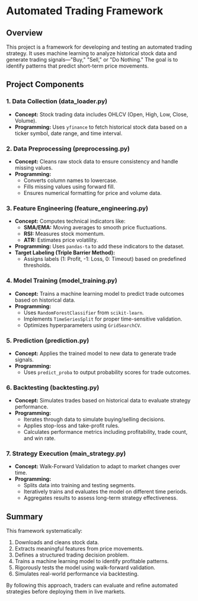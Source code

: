 # Automated Trading Framework

## Overview
This project is a framework for developing and testing an automated trading strategy. It uses machine learning to analyze historical stock data and generate trading signals—"Buy," "Sell," or "Do Nothing." The goal is to identify patterns that predict short-term price movements.

## Project Components
### 1. Data Collection (data_loader.py)
- **Concept:** Stock trading data includes OHLCV (Open, High, Low, Close, Volume).
- **Programming:** Uses `yfinance` to fetch historical stock data based on a ticker symbol, date range, and time interval.

### 2. Data Preprocessing (preprocessing.py)
- **Concept:** Cleans raw stock data to ensure consistency and handle missing values.
- **Programming:**
  - Converts column names to lowercase.
  - Fills missing values using forward fill.
  - Ensures numerical formatting for price and volume data.

### 3. Feature Engineering (feature_engineering.py)
- **Concept:** Computes technical indicators like:
  - **SMA/EMA:** Moving averages to smooth price fluctuations.
  - **RSI:** Measures stock momentum.
  - **ATR:** Estimates price volatility.
- **Programming:** Uses `pandas-ta` to add these indicators to the dataset.
- **Target Labeling (Triple Barrier Method):**
  - Assigns labels (1: Profit, -1: Loss, 0: Timeout) based on predefined thresholds.

### 4. Model Training (model_training.py)
- **Concept:** Trains a machine learning model to predict trade outcomes based on historical data.
- **Programming:**
  - Uses `RandomForestClassifier` from `scikit-learn`.
  - Implements `TimeSeriesSplit` for proper time-sensitive validation.
  - Optimizes hyperparameters using `GridSearchCV`.

### 5. Prediction (prediction.py)
- **Concept:** Applies the trained model to new data to generate trade signals.
- **Programming:**
  - Uses `predict_proba` to output probability scores for trade outcomes.

### 6. Backtesting (backtesting.py)
- **Concept:** Simulates trades based on historical data to evaluate strategy performance.
- **Programming:**
  - Iterates through data to simulate buying/selling decisions.
  - Applies stop-loss and take-profit rules.
  - Calculates performance metrics including profitability, trade count, and win rate.

### 7. Strategy Execution (main_strategy.py)
- **Concept:** Walk-Forward Validation to adapt to market changes over time.
- **Programming:**
  - Splits data into training and testing segments.
  - Iteratively trains and evaluates the model on different time periods.
  - Aggregates results to assess long-term strategy effectiveness.

## Summary
This framework systematically:
1. Downloads and cleans stock data.
2. Extracts meaningful features from price movements.
3. Defines a structured trading decision problem.
4. Trains a machine learning model to identify profitable patterns.
5. Rigorously tests the model using walk-forward validation.
6. Simulates real-world performance via backtesting.

By following this approach, traders can evaluate and refine automated strategies before deploying them in live markets.

